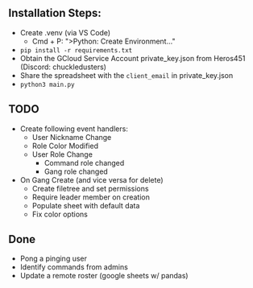 ## Installation Steps:
- Create .venv (via VS Code)
    - Cmd + P: ">Python: Create Environment..."
- `pip install -r requirements.txt`
- Obtain the GCloud Service Account private_key.json from Heros451 (Discord: chuckledusters)
- Share the spreadsheet with the `client_email` in private_key.json
- `python3 main.py`

## TODO
- Create following event handlers:
  - User Nickname Change
  - Role Color Modified
  - User Role Change
    - Command role changed
    - Gang role changed
- On Gang Create (and vice versa for delete)
  - Create filetree and set permissions
  - Require leader member on creation
  - Populate sheet with default data
  - Fix color options

## Done
- Pong a pinging user
- Identify commands from admins
- Update a remote roster (google sheets w/ pandas)